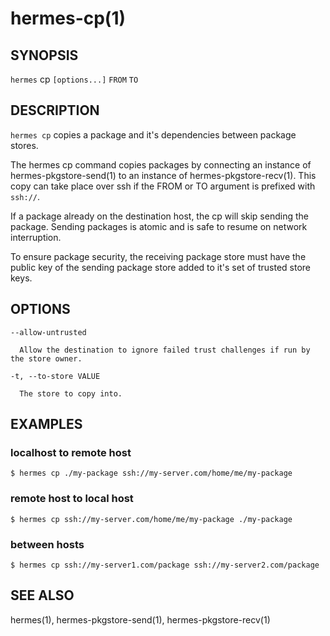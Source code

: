 hermes-cp(1) 
==============

## SYNOPSIS

`hermes` cp `[options...]` `FROM` `TO`

## DESCRIPTION

`hermes cp` copies a package and it's dependencies between package stores.

The hermes cp command copies packages by connecting an instance of hermes-pkgstore-send(1) to an instance of 
hermes-pkgstore-recv(1). This copy can take place over ssh if the FROM or TO argument is prefixed with `ssh://`.

If a package already on the destination host, the cp will skip sending the package. Sending packages is atomic
and is safe to resume on network interruption.

To ensure package security, the receiving package store must have the public key of the sending package store added
to it's set of trusted store keys.

## OPTIONS

```
--allow-untrusted 
  
  Allow the destination to ignore failed trust challenges if run by the store owner.

-t, --to-store VALUE 
  
  The store to copy into.
```

## EXAMPLES

### localhost to remote host
```
$ hermes cp ./my-package ssh://my-server.com/home/me/my-package
```

### remote host to local host
```
$ hermes cp ssh://my-server.com/home/me/my-package ./my-package
```

### between hosts
```
$ hermes cp ssh://my-server1.com/package ssh://my-server2.com/package
```

## SEE ALSO

hermes(1), hermes-pkgstore-send(1), hermes-pkgstore-recv(1)
